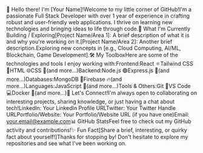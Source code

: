 👋 Hello there! I'm [Your Name]!Welcome to my little corner of GitHub!I'm a passionate Full Stack Developer with over 1 year of experience in crafting robust and user-friendly web applications. I thrive on learning new technologies and bringing ideas to life through code.🚀 What I'm Currently Building / Exploring[Project Name/Area 1]: A brief description of what it is and why you're working on it.[Project Name/Area 2]: Another brief description.Exploring new concepts in [e.g., Cloud Computing, AI/ML, Blockchain, Game Development].🛠️ My ToolboxHere are some of the technologies and tools I enjoy working with:Frontend:React ⚛️Tailwind CSS 💨HTML 🌐CSS 🎨(and more...)Backend:Node.js 🟢Express.js 🚀(and more...)Databases:MongoDB 🍃Firebase 🔥(and more...)Languages:JavaScript 📜(and more...)Tools & Others:Git 🌳VS Code 💻Docker 🐳(and more...)💬 Let's Connect!I'm always open to collaborating on interesting projects, sharing knowledge, or just having a chat about tech!LinkedIn: Your LinkedIn Profile URLTwitter: Your Twitter Handle URLPortfolio/Website: Your Portfolio/Website URL (if you have one)Email: your.email@example.com📊 GitHub StatsFeel free to check out my GitHub activity and contributions!✨ Fun Fact[Share a brief, interesting, or quirky fact about yourself!]Thanks for stopping by! Don't hesitate to explore my repositories and see what I've been working on.
